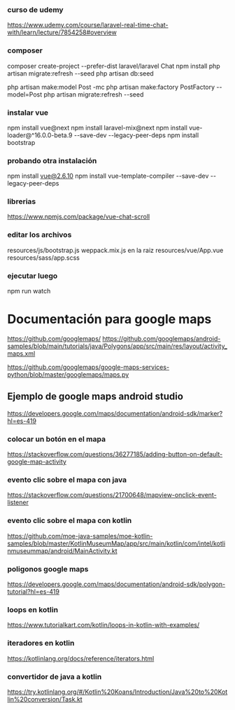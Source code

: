 
### curso de udemy
https://www.udemy.com/course/laravel-real-time-chat-with/learn/lecture/7854258#overview

### composer
composer create-project --prefer-dist laravel/laravel Chat
npm install
php artisan migrate:refresh --seed
php artisan db:seed

php artisan make:model Post -mc
php artisan make:factory PostFactory --model=Post
php artisan migrate:refresh --seed
### instalar vue
npm install vue@next
npm install laravel-mix@next
npm install vue-loader@^16.0.0-beta.9 --save-dev --legacy-peer-deps
npm install bootstrap

### probando otra instalación
npm install vue@2.6.10
npm install vue-template-compiler --save-dev --legacy-peer-deps


### librerias
https://www.npmjs.com/package/vue-chat-scroll

### editar los archivos
resources/js/bootstrap.js
weppack.mix.js en la raiz
resources/vue/App.vue
resources/sass/app.scss


### ejecutar luego
npm run watch

# Documentación para google maps
https://github.com/googlemaps/
https://github.com/googlemaps/android-samples/blob/main/tutorials/java/Polygons/app/src/main/res/layout/activity_maps.xml

https://github.com/googlemaps/google-maps-services-python/blob/master/googlemaps/maps.py



## Ejemplo de google maps android studio
https://developers.google.com/maps/documentation/android-sdk/marker?hl=es-419


### colocar un botón en el mapa
https://stackoverflow.com/questions/36277185/adding-button-on-default-google-map-activity

### evento clic sobre el mapa con java
https://stackoverflow.com/questions/21700648/mapview-onclick-event-listener

### evento clic sobre el mapa con kotlin
https://github.com/moe-java-samples/moe-kotlin-samples/blob/master/KotlinMuseumMap/app/src/main/kotlin/com/intel/kotlinmuseummap/android/MainActivity.kt

### poligonos google maps
https://developers.google.com/maps/documentation/android-sdk/polygon-tutorial?hl=es-419


### loops en kotlin
https://www.tutorialkart.com/kotlin/loops-in-kotlin-with-examples/


### iteradores en kotlin
https://kotlinlang.org/docs/reference/iterators.html


### convertidor de java a kotlin
https://try.kotlinlang.org/#/Kotlin%20Koans/Introduction/Java%20to%20Kotlin%20conversion/Task.kt
